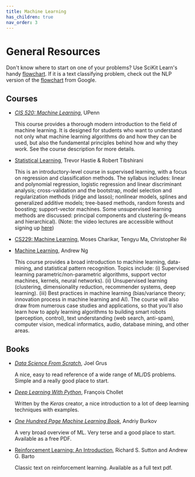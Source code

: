 ```yaml
---
title: Machine Learning
has_children: true
nav_order: 3
---
```


# General Resources

Don't know where to start on one of your problems? Use SciKit Learn's handy [flowchart](https://scikit-learn.org/stable/tutorial/machine_learning_map/index.html). If it is a text classifying problem, check out the NLP version of the [flowchart](https://developers.google.com/machine-learning/guides/text-classification/step-2-5) from Google.

## Courses

- [*CIS 520: Machine Learning*](https://www.shivani-agarwal.net/Teaching/CIS-520/Spring-2018/index.html), UPenn

   This course provides a thorough modern introduction to the field of machine learning. It is designed for students who want to understand not only what machine learning algorithms do and how they can be used, but also the fundamental principles behind how and why they work. See the course description for more details.

- [Statistical Learning](https://online.stanford.edu/courses/sohs-ystatslearning-statistical-learning), Trevor Hastie
& Robert Tibshirani

   This is an introductory-level course in supervised learning, with a focus on regression and classification methods. The syllabus includes: linear and polynomial regression, logistic regression and linear discriminant analysis; cross-validation and the bootstrap, model selection and regularization methods (ridge and lasso); nonlinear models, splines and generalized additive models; tree-based methods, random forests and boosting; support-vector machines. Some unsupervised learning methods are discussed: principal components and clustering (k-means and hierarchical). (Note: the video lectures are accessible without signing up [here](https://www.r-bloggers.com/in-depth-introduction-to-machine-learning-in-15-hours-of-expert-videos/amp/))

- [CS229: Machine Learning](http://cs229.stanford.edu/syllabus.html), Moses Charikar, Tengyu Ma, Christopher Ré

- [Machine Learning](https://www.coursera.org/learn/machine-learning), Andrew Ng

   This course provides a broad introduction to machine learning, data-mining, and statistical pattern recognition. Topics include: (i) Supervised learning parametric/non-parametric algorithms, support vector machines, kernels, neural networks). (ii) Unsupervised learning (clustering, dimensionality reduction, recommender systems, deep learning). (iii) Best practices in machine learning (bias/variance theory; innovation process in machine learning and AI). The course will also draw from numerous case studies and applications, so that you'll also learn how to apply learning algorithms to building smart robots (perception, control), text understanding (web search, anti-spam), computer vision, medical informatics, audio, database mining, and other areas.

## Books

- [*Data Science From Scratch*](https://www.amazon.com/Data-Science-Scratch-Principles-Python/dp/1492041130/ref=dp_ob_title_bk), Joel Grus

   A nice, easy to read reference of a wide range of ML/DS problems. Simple and a really good place to start.

- [*Deep Learning With Python*](https://www.amazon.com/Deep-Learning-with-Python/dp/B07H5RKKB6/ref=sr_1_3?dchild=1&keywords=Deep+Learning+with+Python&qid=1586443803&s=books&sr=1-3), François Chollet

   Written by the *Keras* creator, a nice introduction to a lot of deep learning techniques with examples.

- [*One Hundred Page Machine Learning Book*](http://themlbook.com/), Andriy Burkov

   A very broad overview of ML. Very terse and a good place to start. Available as a free PDF.

- [Reinforcement Learning: An Introduction](http://incompleteideas.net/book/RLbook2020.pdf), Richard S. Sutton
and Andrew G. Barto

   Classic text on reinforcement learning. Available as a full text pdf.
